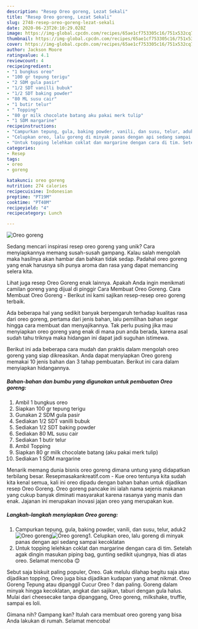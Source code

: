 ```yaml
---
description: "Resep Oreo goreng, Lezat Sekali"
title: "Resep Oreo goreng, Lezat Sekali"
slug: 2748-resep-oreo-goreng-lezat-sekali
date: 2020-06-23T20:10:29.028Z
image: https://img-global.cpcdn.com/recipes/65ae1cf753305c16/751x532cq70/oreo-goreng-foto-resep-utama.jpg
thumbnail: https://img-global.cpcdn.com/recipes/65ae1cf753305c16/751x532cq70/oreo-goreng-foto-resep-utama.jpg
cover: https://img-global.cpcdn.com/recipes/65ae1cf753305c16/751x532cq70/oreo-goreng-foto-resep-utama.jpg
author: Jackson Moore
ratingvalue: 4.1
reviewcount: 4
recipeingredient:
- "1 bungkus oreo"
- "100 gr tepung terigu"
- "2 SDM gula pasir"
- "1/2 SDT vanilli bubuk"
- "1/2 SDT baking powder"
- "80 ML susu cair"
- "1 butir telur"
- " Topping"
- "80 gr milk chocolate batang aku pakai merk tulip"
- "1 SDM margarine"
recipeinstructions:
- "Campurkan tepung, gula, baking powder, vanili, dan susu, telur, aduk2"
- "Celupkan oreo, lalu goreng di minyak panas dengan api sedang sampai kecoklatan"
- "Untuk topping lelehkan coklat dan margarine dengan cara di tim. Setelah agak dingin masukan piping bag, gunting sedikit ujungnya, hias di atas oreo. Selamat mencoba 😊"
categories:
- Resep
tags:
- oreo
- goreng

katakunci: oreo goreng 
nutrition: 274 calories
recipecuisine: Indonesian
preptime: "PT19M"
cooktime: "PT40M"
recipeyield: "4"
recipecategory: Lunch

---
```



![Oreo goreng](https://img-global.cpcdn.com/recipes/65ae1cf753305c16/751x532cq70/oreo-goreng-foto-resep-utama.jpg)

Sedang mencari inspirasi resep oreo goreng yang unik? Cara menyiapkannya memang susah-susah gampang. Kalau salah mengolah maka hasilnya akan hambar dan bahkan tidak sedap. Padahal oreo goreng yang enak harusnya sih punya aroma dan rasa yang dapat memancing selera kita.

Lihat juga resep Oreo Goreng enak lainnya. Apakah Anda ingin menikmati camilan goreng yang dijual di pinggir Cara Membuat Oreo Goreng. Cara Membuat Oreo Goreng - Berikut ini kami sajikan resep-resep oreo goreng terbaik.

Ada beberapa hal yang sedikit banyak berpengaruh terhadap kualitas rasa dari oreo goreng, pertama dari jenis bahan, lalu pemilihan bahan segar hingga cara membuat dan menyajikannya. Tak perlu pusing jika mau menyiapkan oreo goreng yang enak di mana pun anda berada, karena asal sudah tahu triknya maka hidangan ini dapat jadi suguhan istimewa.


Berikut ini ada beberapa cara mudah dan praktis dalam mengolah oreo goreng yang siap dikreasikan. Anda dapat menyiapkan Oreo goreng memakai 10 jenis bahan dan 3 tahap pembuatan. Berikut ini cara dalam menyiapkan hidangannya.

<!--inarticleads1-->

##### Bahan-bahan dan bumbu yang digunakan untuk pembuatan Oreo goreng:

1. Ambil 1 bungkus oreo
1. Siapkan 100 gr tepung terigu
1. Gunakan 2 SDM gula pasir
1. Sediakan 1/2 SDT vanilli bubuk
1. Sediakan 1/2 SDT baking powder
1. Sediakan 80 ML susu cair
1. Sediakan 1 butir telur
1. Ambil  Topping
1. Siapkan 80 gr milk chocolate batang (aku pakai merk tulip)
1. Sediakan 1 SDM margarine


Menarik memang dunia bisnis oreo goreng dimana untung yang didapatkan terbilang besar. Resepmasakankreatif.com - Kue oreo tentunya kita sudah kita kenal semua, kali ini oreo dipadu dengan bahan bahan untuk dijadikan resep Oreo Goreng. Oreo goreng pancake ini ialah nama sejenis makanan yang cukup banyak diminati masyarakat karena rasanya yang manis dan enak. Jajanan ini merupakan inovasi jajan oreo yang merupakan kue. 

<!--inarticleads2-->

##### Langkah-langkah menyiapkan Oreo goreng:

1. Campurkan tepung, gula, baking powder, vanili, dan susu, telur, aduk2
<img src="//assets-global.cpcdn.com/assets/icons/button_play-2c75c40dde080a61004c1f40b05d8f140eaff45d7e9e6481dc71c63d2e7c4909.png" alt="Oreo goreng"><img src="//assets-global.cpcdn.com/assets/icons/button_play-2c75c40dde080a61004c1f40b05d8f140eaff45d7e9e6481dc71c63d2e7c4909.png" alt="Oreo goreng">1. Celupkan oreo, lalu goreng di minyak panas dengan api sedang sampai kecoklatan
1. Untuk topping lelehkan coklat dan margarine dengan cara di tim. Setelah agak dingin masukan piping bag, gunting sedikit ujungnya, hias di atas oreo. Selamat mencoba 😊


Sebut saja biskuit paling populer, Oreo. Gak melulu dilahap begitu saja atau dijadikan topping, Oreo juga bisa dijadikan kudapan yang amat nikmat. Oreo Goreng Tepung atau dipanggil Cucur Oreo ? dan paling. Goreng dalam minyak hingga kecoklatan, angkat dan sajikan, taburi dengan gula halus. Mulai dari cheesecake tanpa dipanggang, Oreo goreng, milkshake, truffle, sampai es loli. 

Gimana nih? Gampang kan? Itulah cara membuat oreo goreng yang bisa Anda lakukan di rumah. Selamat mencoba!
